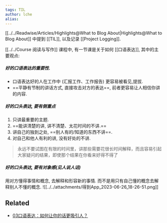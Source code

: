 ```yaml
---
tags: TIL
author: lche
alias: 
---
```

[[../../Readwise/Articles/Highlights@What to Blog About|Highlights@What to Blog About]] 中提到 [[TIL]], 以及记录 [[Project Logging]].

[[../../Course 阅读与写作]] 课程中, 有一节课是关于如何 [[口语表达]], 其中的主要观点:
##### 好的口语表达的重要性.
- 口语表达好的人在工作中 (汇报工作、工作报告) 更容易被看见,提拔.
- ==平静有节制的讲话方式, 直接攻击对方的表达==, 前者更容易让人相信你讲的内容.

##### 好的口头表达, 要有侧重点
1. 只讲最重要的主题.
2. ==能讲清楚的讲, 讲不清楚、太花时间的不讲.==
3. 讲自己的独到之处, ==别人有的/知道的东西不讲==.
4. 对自己和他人有利的讲, 没有好处的不讲.

> 永远不要试图在有限的时间里，讲那些需要花很长时间解释，而且容易引起大家疑问的结果，即使那个结果在你看来好得不得了

##### 好的口头表达, 要有对象感(见人说人话)
用对方懂得事情和概念, 去解释和形容新的事情. 而不是用只有自己懂的概念去解释别人不懂的概念.
![[../../attachments/得到App_2023-06-26_18-26-51.png]]

## Related
- [03口语表达：如何让你的话更吸引人？](https://www.dedao.cn/course/article?id=oWZdeMxN5Y4DJl10NRXjB62zrR8Obl)


